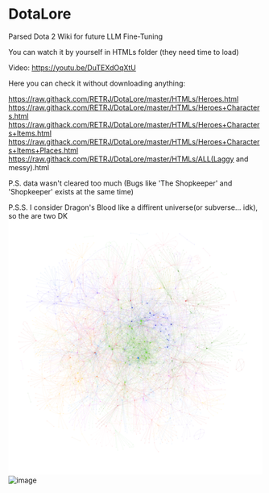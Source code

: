 # DotaLore
Parsed Dota 2 Wiki for future LLM Fine-Tuning

You can watch it by yourself in HTMLs folder (they need time to load)

Video: https://youtu.be/DuTEXdOqXtU

Here you can check it without downloading anything:

https://raw.githack.com/RETRJ/DotaLore/master/HTMLs/Heroes.html
https://raw.githack.com/RETRJ/DotaLore/master/HTMLs/Heroes+Characters.html
https://raw.githack.com/RETRJ/DotaLore/master/HTMLs/Heroes+Characters+Items.html
https://raw.githack.com/RETRJ/DotaLore/master/HTMLs/Heroes+Characters+Items+Places.html
https://raw.githack.com/RETRJ/DotaLore/master/HTMLs/ALL(Laggy and messy).html

P.S. data wasn't cleared too much (Bugs like 'The Shopkeeper' and 'Shopkeeper' exists at the same time)

P.S.S. I consider Dragon's Blood like a diffirent universe(or subverse... idk), so the are two DK
![alt text](https://github.com/RETRJ/DotaLore/blob/master/Images/LoreWorld.png?raw=true)
![image](https://github.com/RETRJ/DotaLore/assets/40574662/417c932b-947b-47b2-80fb-620ff40a43e0)

